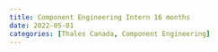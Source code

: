 ```yaml
---
title: Component Engineering Intern 16 months
date: 2022-05-01
categories: [Thales Canada, Component Engineering]
---
```

